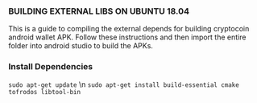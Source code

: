 ### BUILDING EXTERNAL LIBS ON UBUNTU 18.04 ###
This is a guide to compiling the external depends for building cryptocoin android wallet APK. Follow these instructions and then import the entire folder into android studio to build the APKs.

### Install Dependencies ###
`sudo apt-get update` \n
`sudo apt-get install build-essential cmake tofrodos libtool-bin`




